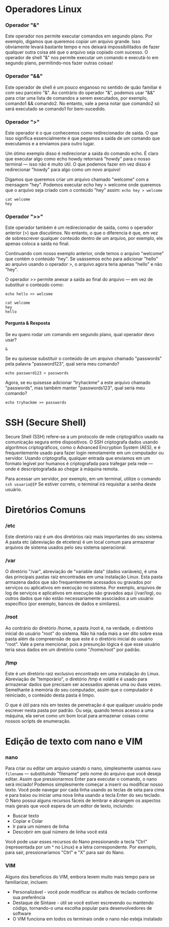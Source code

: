 # Operadores Linux

### Operador "&"
Este operador nos permite executar comandos em segundo plano. Por exemplo, digamos que queremos copiar um arquivo grande. Isso obviamente levará bastante tempo e nos deixará impossibilitados de fazer qualquer outra coisa até que o arquivo seja copiado com sucesso.
O operador de shell "&" nos permite executar um comando e executá-lo em segundo plano, permitindo-nos fazer outras coisas!

### Operador "&&"
Este operador de shell é um pouco enganoso no sentido de quão familiar é com seu parceiro "&". Ao contrário do operador "&", podemos usar "&&" para criar uma lista de comandos a serem executados, por exemplo, comando1 && comando2. No entanto, vale a pena notar que comando2 só será executado se comando1 for bem-sucedido.

### Operador ">"
Este operador é o que conhecemos como redirecionador de saída. O que isso significa essencialmente é que pegamos a saída de um comando que executamos e a enviamos para outro lugar.

Um ótimo exemplo disso é redirecionar a saída do comando echo. É claro que executar algo como echo howdy retornará "howdy" para o nosso terminal — isso não é muito útil. O que podemos fazer em vez disso é redirecionar "howdy" para algo como um novo arquivo!

Digamos que queremos criar um arquivo chamado "welcome" com a mensagem "hey". Podemos executar echo hey > welcome onde queremos que o arquivo seja criado com o conteúdo "hey" assim:
```echo hey > welcome```

```
cat welcome
hey
```

### Operador ">>"
Este operador também é um redirecionador de saída, como o operador anterior (>) que discutimos. No entanto, o que o diferencia é que, em vez de sobrescrever qualquer conteúdo dentro de um arquivo, por exemplo, ele apenas coloca a saída no final.

Continuando com nosso exemplo anterior, onde temos o arquivo "welcome" que contém o conteúdo "hey". Se usássemos echo para adicionar "hello" ao arquivo usando o operador >, o arquivo agora teria apenas "hello" e não "hey".

O operador >> permite anexar a saída ao final do arquivo — em vez de substituir o conteúdo como:

```echo hello >> welcome```

```
cat welcome
hey
hello
```

#### Pergunta & Resposta
Se eu quero rodar um comando em segundo plano, qual operador devo usar?

```&```

Se eu quisesse substituir o conteúdo de um arquivo chamado "passwords" pela palavra "password123", qual seria meu comando?

```echo password123 > passwords```

Agora, se eu quisesse adicionar "tryhackme" a este arquivo chamado "passwords", mas também manter "passwords123", qual seria meu comando?

```echo tryhackme >> passwords```

# SSH (Secure Shell)
Secure Shell (SSH) refere-se a um protocolo de rede criptográfico usado na comunicação segura entre dispositivos. O SSH criptografa dados usando algoritmos criptográficos, como o Advanced Encryption System (AES), e é frequentemente usado para fazer login remotamente em um computador ou servidor. Usando criptografia, qualquer entrada que enviamos em um formato legível por humanos é criptografada para trafegar pela rede — onde é descriptografada ao chegar à máquina remota.

Para acessar um servidor, por exemplo, em um terminal, utilize o comando ```ssh usuario@IP``` Se estiver correto, o terminal irá requisitar a senha deste usuário.

# Diretórios Comuns

### /etc
Este diretório raiz é um dos diretórios raiz mais importantes do seu sistema. A pasta etc (abreviação de etcetera) é um local comum para armazenar arquivos de sistema usados pelo seu sistema operacional.

### /var
O diretório "/var", abreviação de "variable data" (dados variáveis), é uma das principais pastas raiz encontradas em uma instalação Linux. Esta pasta armazena dados que são frequentemente acessados ou gravados por serviços ou aplicativos em execução no sistema. Por exemplo, arquivos de log de serviços e aplicativos em execução são gravados aqui (/var/log), ou outros dados que não estão necessariamente associados a um usuário específico (por exemplo, bancos de dados e similares).

### /root
Ao contrário do diretório /home, a pasta /root é, na verdade, o diretório inicial do usuário "root" do sistema. Não há nada mais a ser dito sobre essa pasta além da compreensão de que este é o diretório inicial do usuário "root". Vale a pena mencionar, pois a presunção lógica é que esse usuário teria seus dados em um diretório como "/home/root" por padrão.

### /tmp
Este é um diretório raiz exclusivo encontrado em uma instalação do Linux. Abreviação de "temporário", o diretório /tmp é volátil e é usado para armazenar dados que precisam ser acessados apenas uma ou duas vezes. Semelhante à memória do seu computador, assim que o computador é reiniciado, o conteúdo desta pasta é limpo.

O que é útil para nós em testes de penetração é que qualquer usuário pode escrever nesta pasta por padrão. Ou seja, quando temos acesso a uma máquina, ela serve como um bom local para armazenar coisas como nossos scripts de enumeração.

# Edição de texto com nano e VIM

### nano
Para criar ou editar um arquivo usando o nano, simplesmente usamos ```nano filename``` — substituindo "filename" pelo nome do arquivo que você deseja editar.
Assim que pressionarmos Enter para executar o comando, o nano será iniciado! Podemos simplesmente começar a inserir ou modificar nosso texto. Você pode navegar por cada linha usando as teclas de seta para cima e para baixo ou iniciar uma nova linha usando a tecla Enter do seu teclado.
O Nano possui alguns recursos fáceis de lembrar e abrangem os aspectos mais gerais que você espera de um editor de texto, incluindo:
* Buscar texto
* Copiar e Colar
* Ir para um número de linha
* Descobrir em qual número de linha você está

Você pode usar esses recursos do Nano pressionando a tecla "Ctrl" (representada por um ^ no Linux) e a letra correspondente. Por exemplo, para sair, pressionaríamos "Ctrl" e "X" para sair do Nano.

### VIM
Alguns dos benefícios do VIM, embora levem muito mais tempo para se familiarizar, incluem:

* Personalizável - você pode modificar os atalhos de teclado conforme sua preferência
* Destaque de Sintaxe - útil se você estiver escrevendo ou mantendo código, tornando-o uma escolha popular para desenvolvedores de software
* O VIM funciona em todos os terminais onde o nano não esteja instalado




